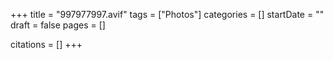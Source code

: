 +++
title = "997977997.avif"
tags = ["Photos"]
categories = []
startDate = ""
draft = false
pages = []

citations = []
+++
